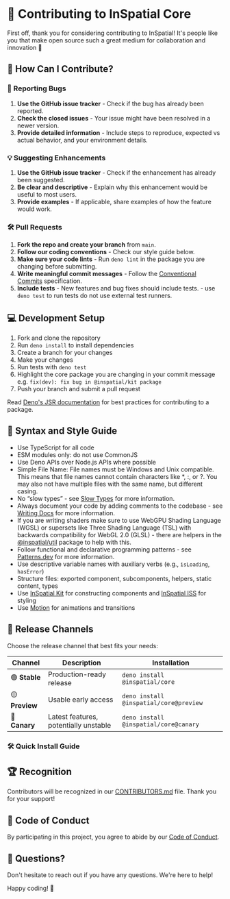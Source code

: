 # 🚀 Contributing to InSpatial Core

First off, thank you for considering contributing to InSpatial! It's people like you that make open source such a great medium for collaboration and innovation 🎉

## 🌟 How Can I Contribute?

### 🐛 Reporting Bugs

1. **Use the GitHub issue tracker** - Check if the bug has already been reported.
2. **Check the closed issues** - Your issue might have been resolved in a newer version.
3. **Provide detailed information** - Include steps to reproduce, expected vs actual behavior, and your environment details.

### 💡 Suggesting Enhancements

1. **Use the GitHub issue tracker** - Check if the enhancement has already been suggested.
2. **Be clear and descriptive** - Explain why this enhancement would be useful to most users.
3. **Provide examples** - If applicable, share examples of how the feature would work.

### 🛠️ Pull Requests

1. **Fork the repo and create your branch** from `main`.
2. **Follow our coding conventions** - Check our style guide below.
3. **Make sure your code lints** - Run `deno lint` in the package you are changing before submitting.
4. **Write meaningful commit messages** - Follow the [Conventional Commits](https://www.conventionalcommits.org/) specification.
5. **Include tests** - New features and bug fixes should include tests. - use `deno test` to run tests do not use external test runners.

## 💻 Development Setup

1. Fork and clone the repository
2. Run `deno install` to install dependencies
3. Create a branch for your changes
4. Make your changes
5. Run tests with `deno test` 
6. Highlight the core package you are changing in your commit message e.g. `fix(dev): fix bug in @inspatial/kit package`
7. Push your branch and submit a pull request

Read [Deno's JSR documentation](https://jsr.io/docs) for best practices for contributing to a package.

## 🎨 Syntax and Style Guide

- Use TypeScript for all code
- ESM modules only: do not use CommonJS
- Use Deno APIs over Node.js APIs where possible
- Simple File Name: File names must be Windows and Unix compatible. This means that file names cannot contain characters like *, :, or ?. You may also not have multiple files with the same name, but different casing.
- No “slow types” - see [Slow Types](https://jsr.io/docs/about-slow-types) for more information.
- Always document your code by adding comments to the codebase - see [Writing Docs](https://jsr.io/docs/writing-docs) for more information.
- If you are writing shaders make sure to use WebGPU Shading Language (WGSL) or supersets like Three Shading Language (TSL) with backwards compatibility for WebGL 2.0 (GLSL) - there are helpers in the [@inspatial/util](https://inspatial.dev/) package to help with this.
- Follow functional and declarative programming patterns - see  [Patterns.dev](https://www.patterns.dev/) for more information.
- Use descriptive variable names with auxiliary verbs (e.g., `isLoading`, `hasError`)
- Structure files: exported component, subcomponents, helpers, static content, types
- Use [InSpatial Kit](https://inspatial.dev/kit) for constructing components and [InSpatial ISS](https://inspatial.dev/iss) for styling
- Use [Motion](https://motion.dev/) for animations and transitions


## 🚀 Release Channels

Choose the release channel that best fits your needs:

| Channel        | Description                           | Installation                          |
| -------------- | ------------------------------------- | ------------------------------------- |
| 🟢 **Stable**  | Production-ready release              | `deno install @inspatial/core`         |
| 🟡 **Preview** | Usable early access                   | `deno install @inspatial/core@preview` |
| 🔴 **Canary**  | Latest features, potentially unstable | `deno install @inspatial/core@canary`  |

### 🛠️ Quick Install Guide

## 🏆 Recognition

Contributors will be recognized in our [CONTRIBUTORS.md](CONTRIBUTORS.md) file. Thank you for your support!

## 📜 Code of Conduct

By participating in this project, you agree to abide by our [Code of Conduct](CODE_OF_CONDUCT.md).

## 🤔 Questions?

Don't hesitate to reach out if you have any questions. We're here to help!

Happy coding! 🎈
